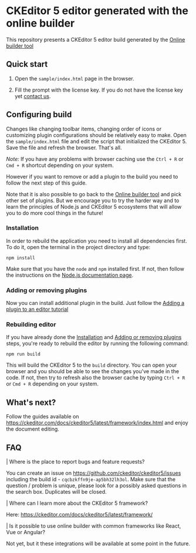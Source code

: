 # CKEditor 5 editor generated with the online builder

This repository presents a CKEditor 5 editor build generated by
the [Online builder tool](https://ckeditor.com/ckeditor-5/online-builder)

## Quick start

1. Open the `sample/index.html` page in the browser.

2. Fill the prompt with the license key. If you do not have the license key
   yet [contact us](https://ckeditor.com/contact/).

## Configuring build

Changes like changing toolbar items, changing order of icons or customizing plugin configurations should be relatively
easy to make. Open the `sample/index.html` file and edit the script that initialized the CKEditor 5. Save the file and
refresh the browser. That's all.

*Note:* If you have any problems with browser caching use the `Ctrl + R` or `Cmd + R` shortcut depending on your system.

However if you want to remove or add a plugin to the build you need to follow the next step of this guide.

Note that it is also possible to go back to the [Online builder tool](https://ckeditor.com/ckeditor-5/online-builder)
and pick other set of plugins. But we encourage you to try the harder way and to learn the principles of Node.js and
CKEditor 5 ecosystems that will allow you to do more cool things in the future!

### Installation

In order to rebuild the application you need to install all dependencies first. To do it, open the terminal in the
project directory and type:

```
npm install
```

Make sure that you have the `node` and `npm` installed first. If not, then follow the instructions on
the [Node.js documentation page](https://nodejs.org/en/).

### Adding or removing plugins

Now you can install additional plugin in the build. Just follow
the [Adding a plugin to an editor tutorial](https://ckeditor.com/docs/ckeditor5/latest/builds/guides/integration/installing-plugins.html#adding-a-plugin-to-an-editor)

### Rebuilding editor

If you have already done the [Installation](#installation) and [Adding or removing plugins](#adding-or-removing-plugins)
steps, you're ready to rebuild the editor by running the following command:

```
npm run build
```

This will build the CKEditor 5 to the `build` directory. You can open your browser and you should be able to see the
changes you've made in the code. If not, then try to refresh also the browser cache by typing `Ctrl + R` or `Cmd + R`
depending on your system.

## What's next?

Follow the guides available on https://ckeditor.com/docs/ckeditor5/latest/framework/index.html and enjoy the document
editing.

## FAQ

| Where is the place to report bugs and feature requests?

You can create an issue on https://github.com/ckeditor/ckeditor5/issues including the build
id - `cqcbzkffn9je-ap5bh32lh3ol`. Make sure that the question / problem is unique, please look for a possibly asked
questions in the search box. Duplicates will be closed.

| Where can I learn more about the CKEditor 5 framework?

Here: https://ckeditor.com/docs/ckeditor5/latest/framework/

| Is it possible to use online builder with common frameworks like React, Vue or Angular?

Not yet, but it these integrations will be available at some point in the future.
